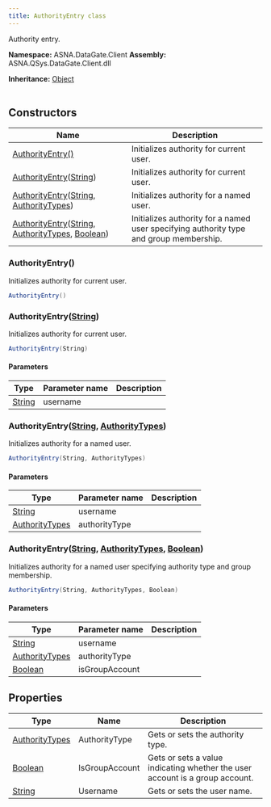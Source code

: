 ```yaml
---
title: AuthorityEntry class
---
```


Authority entry.

**Namespace:** ASNA.DataGate.Client
**Assembly:** ASNA.QSys.DataGate.Client.dll

**Inheritance:** [Object](https://docs.microsoft.com/en-us/dotnet/api/system.object)
<br>
<br>

## Constructors

| Name | Description |
| --- | --- |
| [AuthorityEntry()](#authorityentry-) | Initializes authority for current user.
| [AuthorityEntry](#authorityentry-string-)([String](https://docs.microsoft.com/en-us/dotnet/api/system.string)) | Initializes authority for current user.
| [AuthorityEntry](#authorityentry-string-authoritytypes-)([String](https://docs.microsoft.com/en-us/dotnet/api/system.string), [AuthorityTypes](https://learn.microsoft.com/en-us/dotnet/api/)) | Initializes authority for a named user.
| [AuthorityEntry](#authorityentry-string-authoritytypes-boolean-)([String](https://docs.microsoft.com/en-us/dotnet/api/system.string), [AuthorityTypes](https://learn.microsoft.com/en-us/dotnet/api/), [Boolean](https://docs.microsoft.com/en-us/dotnet/api/system.boolean)) | Initializes authority for a named user specifying authority type and group membership.

### AuthorityEntry()

Initializes authority for current user.

```cs
AuthorityEntry()
```

### AuthorityEntry([String](https://docs.microsoft.com/en-us/dotnet/api/system.string))

Initializes authority for current user.

```cs
AuthorityEntry(String)
```

#### Parameters

| Type | Parameter name | Description
| --- | --- | ---
| [String](https://docs.microsoft.com/en-us/dotnet/api/system.string) | username | 

### AuthorityEntry([String](https://docs.microsoft.com/en-us/dotnet/api/system.string), [AuthorityTypes](https://learn.microsoft.com/en-us/dotnet/api/))

Initializes authority for a named user.

```cs
AuthorityEntry(String, AuthorityTypes)
```

#### Parameters

| Type | Parameter name | Description
| --- | --- | ---
| [String](https://docs.microsoft.com/en-us/dotnet/api/system.string) | username | 
| [AuthorityTypes](https://learn.microsoft.com/en-us/dotnet/api/) | authorityType | 

### AuthorityEntry([String](https://docs.microsoft.com/en-us/dotnet/api/system.string), [AuthorityTypes](https://learn.microsoft.com/en-us/dotnet/api/), [Boolean](https://docs.microsoft.com/en-us/dotnet/api/system.boolean))

Initializes authority for a named user specifying authority type and group membership.

```cs
AuthorityEntry(String, AuthorityTypes, Boolean)
```

#### Parameters

| Type | Parameter name | Description
| --- | --- | ---
| [String](https://docs.microsoft.com/en-us/dotnet/api/system.string) | username | 
| [AuthorityTypes](https://learn.microsoft.com/en-us/dotnet/api/) | authorityType | 
| [Boolean](https://docs.microsoft.com/en-us/dotnet/api/system.boolean) | isGroupAccount | 

## Properties

| Type | Name | Description
| --- | --- | --- 
| [AuthorityTypes](https://learn.microsoft.com/en-us/dotnet/api/) | AuthorityType | Gets or sets the authority type. |
| [Boolean](https://docs.microsoft.com/en-us/dotnet/api/system.boolean) | IsGroupAccount | Gets or sets a value indicating whether the user account is a group account. |
| [String](https://learn.microsoft.com/en-us/dotnet/api/system.string?view=net-8.0) | Username | Gets or sets the user name. |

